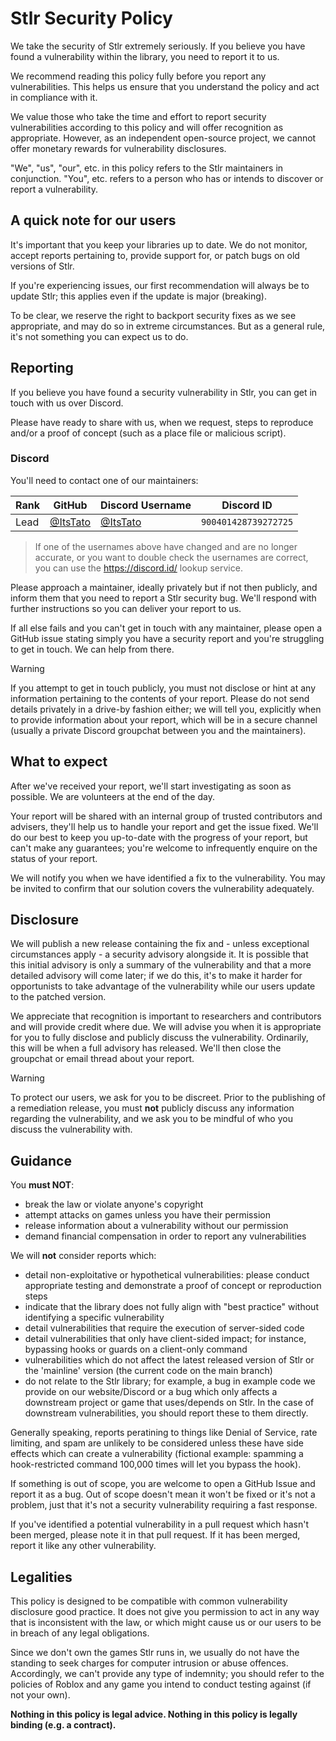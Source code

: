 # Stlr Security Policy

We take the security of Stlr extremely seriously. If you believe you have found a vulnerability within the library, you need to report it to us.

We recommend reading this policy fully before you report any vulnerabilities. This helps us ensure that you understand the policy and act in compliance with it.

We value those who take the time and effort to report security vulnerabilities according to this policy and will offer recognition as appropriate. However, as an independent open-source project, we cannot offer monetary rewards for vulnerability disclosures.

"We", "us", "our", etc. in this policy refers to the Stlr maintainers in conjunction. "You", etc. refers to a person who has or intends to discover or report a vulnerability.

## A quick note for our users

It's important that you keep your libraries up to date. We do not monitor, accept reports pertaining to, provide support for, or patch bugs on old versions of Stlr.

If you're experiencing issues, our first recommendation will always be to update Stlr; this applies even if the update is major (breaking).

To be clear, we reserve the right to backport security fixes as we see appropriate, and may do so in extreme circumstances. But as a general rule, it's not something you can expect us to do.

## Reporting

If you believe you have found a security vulnerability in Stlr, you can get in touch with us over Discord.

Please have ready to share with us, when we request, steps to reproduce and/or a proof of concept (such as a place file or malicious script).

### Discord

You'll need to contact one of our maintainers:

| Rank | GitHub | Discord Username | Discord ID |
| ---- | ----- | ----------------- | ---------- |
| Lead | [@ItsTato](https://github.com/ItsTato) | [@ItsTato](https://discord.com/users/900401428739272725) | `900401428739272725` |

> If one of the usernames above have changed and are no longer accurate, or you want to double check the usernames are correct, you can use the https://discord.id/ lookup service.

Please approach a maintainer, ideally privately but if not then publicly, and inform them that you need to report a Stlr security bug. We'll respond with further instructions so you can deliver your report to us.

If all else fails and you can't get in touch with any maintainer, please open a GitHub issue stating simply you have a security report and you're struggling to get in touch. We can help from there.

> [!WARNING]
> If you attempt to get in touch publicly, you must not disclose or hint at any information pertaining to the contents of your report. Please do not send details privately in a drive-by fashion either; we will tell you, explicitly when to provide information about your report, which will be in a secure channel (usually a private Discord groupchat between you and the maintainers).

## What to expect

After we've received your report, we'll start investigating as soon as possible. We are volunteers at the end of the day.

Your report will be shared with an internal group of trusted contributors and advisers, they'll help us to handle your report and get the issue fixed. We'll do our best to keep you up-to-date with the progress of your report, but can't make any guarantees; you're welcome to infrequently enquire on the status of your report.

We will notify you when we have identified a fix to the vulnerability. You may be invited to confirm that our solution covers the vulnerability adequately.

## Disclosure

We will publish a new release containing the fix and - unless exceptional circumstances apply - a security advisory alongside it. It is possible that this initial advisory is only a summary of the vulnerability and that a more detailed advisory will come later; if we do this, it's to make it harder for opportunists to take advantage of the vulnerability while our users update to the patched version.

We appreciate that recognition is important to researchers and contributors and will provide credit where due. We will advise you when it is appropriate for you to fully disclose and publicly discuss the vulnerability. Ordinarily, this will be when a full advisory has released. We'll then close the groupchat or email thread about your report.

> [!WARNING]
> To protect our users, we ask for you to be discreet. Prior to the publishing of a remediation release, you must **not** publicly discuss any information regarding the vulnerability, and we ask you to be mindful of who you discuss the vulnerability with.

## Guidance

You **must NOT**:

- break the law or violate anyone's copyright
- attempt attacks on games unless you have their permission
- release information about a vulnerability without our permission
- demand financial compensation in order to report any vulnerabilities

We will **not** consider reports which:

- detail non-exploitative or hypothetical vulnerabilities: please conduct appropriate testing and demonstrate a proof of concept or reproduction steps
- indicate that the library does not fully align with "best practice" without identifying a specific vulnerability
- detail vulnerabilities that require the execution of server-sided code
- detail vulnerabilities that only have client-sided impact; for instance, bypassing hooks or guards on a client-only command
- vulnerabilities which do not affect the latest released version of Stlr or the 'mainline' version (the current code on the main branch)
- do not relate to the Stlr library; for example, a bug in example code we provide on our website/Discord or a bug which only affects a downstream project or game that uses/depends on Stlr. In the case of downstream vulnerabilities, you should report these to them directly.

Generally speaking, reports peratining to things like Denial of Service, rate limiting, and spam are unlikely to be considered unless these have side effects which can create a vulnerability (fictional example: spamming a hook-restricted command 100,000 times will let you bypass the hook).

If something is out of scope, you are welcome to open a GitHub Issue and report it as a bug. Out of scope doesn't mean it won't be fixed or it's not a problem, just that it's not a security vulnerability requiring a fast response.

If you've identified a potential vulnerability in a pull request which hasn't been merged, please note it in that pull request. If it has been merged, report it like any other vulnerability.

## Legalities

This policy is designed to be compatible with common vulnerability disclosure good practice. It does not give you permission to act in any way that is inconsistent with the law, or which might cause us or our users to be in breach of any legal obligations.

Since we don't own the games Stlr runs in, we usually do not have the standing to seek charges for computer intrusion or abuse offences. Accordingly, we can't provide any type of indemnity; you should refer to the policies of Roblox and any game you intend to conduct testing against (if not your own).

**Nothing in this policy is legal advice. Nothing in this policy is legally binding (e.g. a contract).**
